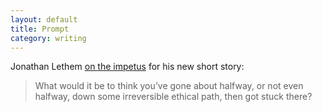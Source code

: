 ```yaml
---
layout: default
title: Prompt
category: writing
---
```


Jonathan Lethem [on the impetus](http://www.newyorker.com/online/blogs/books/2014/03/this-week-in-fiction-jonathan-lethem-1.html) for his new short story:

> What would it be to think you’ve gone about halfway, or not even halfway, down some irreversible ethical path, then got stuck there?